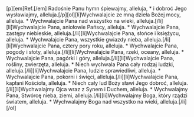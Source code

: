 [p][em]Ref.[/em] Radośnie Panu hymn śpiewajmy, alleluja, * i dobroć Jego wysławiajmy, alleluja.[/p][ol][li]Wychwalajcie ze mną dzieła Bożej mocy, alleluja. * Wychwalajcie Pana nad wszystko na wieki, alleluja.[/li][li]Wychwalajcie Pana, aniołowie Pańscy, alleluja. * Wychwalajcie Pana, zastępy niebieskie, alleluja.[/li][li]Wychwalajcie Pana, słońce i księżycu, alleluja. * Wychwalajcie Pana, wszystkie gwiazdy nieba, alleluja.[/li][li]Wychwalajcie Pana, cztery pory roku, alleluja. * Wychwalajcie Pana, pogody i słoty, alleluja.[/li][li]Wychwalajcie Pana, rzeki, oceany, alleluja. * Wychwalajcie Pana, pagórki i góry, alleluja.[/li][li]Wychwalajcie Pana, rośliny, zwierzęta, alleluja. * Niech wychwala Pana cały rodzaj ludzki, alleluja.[/li][li]Wychwalajcie Pana, ludzie sprawiedliwi, alleluja. * Wychwalajcie Pana, pokorni i święci, alleluja.[/li][li]Wychwalajcie Pana, kapłani Kościoła, alleluja. * Niech cały lud Boży sławi Jego dobroć, alleluja.[/li][li]Wychwalajmy Ojca wraz z Synem i Duchem, alleluja. * Wychwalajmy Pana, Stwórcę nieba, ziemi, alleluja.[/li][li]Wychwalajmy Boga, który rządzi światem, alleluja. * Wychwalajmy Boga nad wszystko na wieki, alleluja.[/li][/ol]